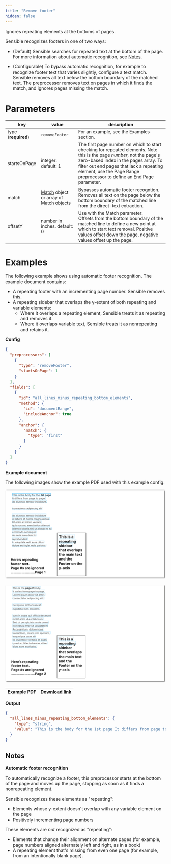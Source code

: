 ```yaml
---
title: "Remove footer"
hidden: false
---
```


Ignores repeating elements at the bottoms of pages.

Sensible recognizes footers in one of two ways:

- (Default)  Sensible searches for repeated text at the bottom of the page. For more information about automatic recognition, see [Notes](doc:remove-footer#notes). 

- (Configurable) To bypass automatic recognition, for example to recognize footer text that varies slightly, configure a text match. Sensible removes all text below the bottom boundary of the matched text. The preprocessor removes text on pages in which it finds the match, and ignores pages missing the match. 



Parameters
====

| key            | value   | description                                                      |
| -------------- | ------ | ------------------------------------------------------------ |
| type (**required**) | `removeFooter` | For an example, see the Examples section. |
| startsOnPage | integer. default: 1 | The first page number on which to start checking for repeated elements. Note this is the page *number*, not the page's zero-based index in the pages array. To filter out end pages that lack a repeating element, use the Page Range preprocessor to define an End Page parameter. |
| match | [Match](doc:match) object or array of Match objects | Bypasses automatic footer recogntion.<br/>Removes all text on the page below the bottom boundary of the matched line from the direct-text extraction. |
| offsetY | number in inches. default: 0 | Use with the Match parameter. <br/>Offsets from the bottom boundary of the matched line to define a new point at which to start text removal. Positive values offset down the page, negative values offset up the page. |

Examples
====

The following example shows using automatic footer recognition. The example document contains:

- A repeating footer with an incrementing page number. Sensible removes this.
- A repeating sidebar that overlaps the y-extent of both repeating and variable elements: 
  - Where it overlaps a repeating element, Sensible treats it as repeating and removes it.
  - Where it overlaps variable text, Sensible treats it as nonrepeating and retains it.

**Config**

```json
{
  "preprocessors": [
    {
      "type": "removeFooter",
      "startsOnPage": 1
    }
  ],
  "fields": [
    {
      "id": "all_lines_minus_repeating_bottom_elements",
      "method": {
        "id": "documentRange",
        "includeAnchor": true
      },
      "anchor": {
        "match": {
          "type": "first"
        }
      }
    }
  ]
}
```

**Example document**

The following images show the example PDF used with this example config:

![Click to enlarge](https://raw.githubusercontent.com/sensible-hq/sensible-docs/main/readme-sync/assets/v0/images/final/remove_footer_1.png)

![Click to enlarge](https://raw.githubusercontent.com/sensible-hq/sensible-docs/main/readme-sync/assets/v0/images/final/remove_footer_2.png)


| Example PDF | [Download link](https://raw.githubusercontent.com/sensible-hq/sensible-docs/main/readme-sync/assets/v0/pdfs/remove_footer.pdf) |
| ------------------------------------------ | ------------------------------------------------------------ |

**Output**

```json
{
  "all_lines_minus_repeating_bottom_elements": {
    "type": "string",
    "value": "This is the body for the 1st page It differs from page to page. . do eiusmod tempor incididunt consectetur adipiscing elit do eiusmod tempor incididunt ut labore et dolore magna aliqua. Ut enim ad minim veniam, quis nostrud exercitation ullamco ullamco laboris nisi ut aliquip ex ea commodo consequat uis aute irure dolor in This is a reprehenderit repeating in voluptate velit esse cillum sidebar dolore eu fugiat nulla pariatur. This is the page 2 body. It varies from page to page. Lorem ipsum dolor sit amet. consectetur adipiscing elit. Excepteur sint occaecat cupidatat non proident. sunt in culpa qui officia deserunt mollit anim id est laborum. Sed ut perspiciatis unde omnis iste natus error sit voluptatem Accusantium. doloremque laudantium, totam rem aperiam, eaque ipsa quae ab This is a llo inventore veritatis et quasi repeating quasi architecto beatae vitae. dicta sunt explicabo. sidebar"
  }
}
```

Notes
---

**Automatic footer recognition**

To automatically recognize a footer, this preprocessor starts at the bottom of the page and moves up the page, stopping as soon as it finds a nonrepeating element. 

Sensible recognizes these elements as "repeating":

- Elements whose y-extent doesn't overlap with any variable element on the page
- Positively incrementing page numbers

These elements are *not* recognized as "repeating": 

- Elements that change their alignment on alternate pages (for example, page numbers aligned alternately left and right, as in a book)
- A repeating element that's missing from even one page (for example, from an intentionally blank page). 
